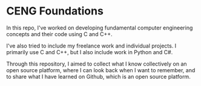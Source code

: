 # CENG Foundations

In this repo, I've worked on developing fundamental computer engineering concepts and their code using C and C++.

I've also tried to include my freelance work and individual projects. I primarily use C and C++, but I also include work in Python and C#.

Through this repository, I aimed to collect what I know collectively on an open source platform, where I can look back when I want to remember, and to share what I have learned on Github, which is an open source platform.
